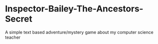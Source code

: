 # Inspector-Bailey-The-Ancestors-Secret
A simple text based adventure/mystery game about my computer science teacher
